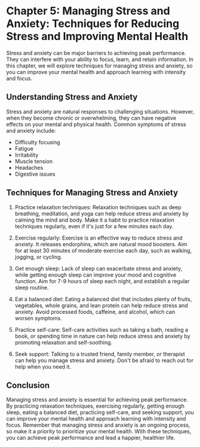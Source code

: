 Chapter 5: Managing Stress and Anxiety: Techniques for Reducing Stress and Improving Mental Health
==================================================================================================

Stress and anxiety can be major barriers to achieving peak performance. They can interfere with your ability to focus, learn, and retain information. In this chapter, we will explore techniques for managing stress and anxiety, so you can improve your mental health and approach learning with intensity and focus.

Understanding Stress and Anxiety
--------------------------------

Stress and anxiety are natural responses to challenging situations. However, when they become chronic or overwhelming, they can have negative effects on your mental and physical health. Common symptoms of stress and anxiety include:

* Difficulty focusing
* Fatigue
* Irritability
* Muscle tension
* Headaches
* Digestive issues

Techniques for Managing Stress and Anxiety
------------------------------------------

1. Practice relaxation techniques: Relaxation techniques such as deep breathing, meditation, and yoga can help reduce stress and anxiety by calming the mind and body. Make it a habit to practice relaxation techniques regularly, even if it's just for a few minutes each day.

2. Exercise regularly: Exercise is an effective way to reduce stress and anxiety. It releases endorphins, which are natural mood boosters. Aim for at least 30 minutes of moderate exercise each day, such as walking, jogging, or cycling.

3. Get enough sleep: Lack of sleep can exacerbate stress and anxiety, while getting enough sleep can improve your mood and cognitive function. Aim for 7-9 hours of sleep each night, and establish a regular sleep routine.

4. Eat a balanced diet: Eating a balanced diet that includes plenty of fruits, vegetables, whole grains, and lean protein can help reduce stress and anxiety. Avoid processed foods, caffeine, and alcohol, which can worsen symptoms.

5. Practice self-care: Self-care activities such as taking a bath, reading a book, or spending time in nature can help reduce stress and anxiety by promoting relaxation and self-soothing.

6. Seek support: Talking to a trusted friend, family member, or therapist can help you manage stress and anxiety. Don't be afraid to reach out for help when you need it.

Conclusion
----------

Managing stress and anxiety is essential for achieving peak performance. By practicing relaxation techniques, exercising regularly, getting enough sleep, eating a balanced diet, practicing self-care, and seeking support, you can improve your mental health and approach learning with intensity and focus. Remember that managing stress and anxiety is an ongoing process, so make it a priority to prioritize your mental health. With these techniques, you can achieve peak performance and lead a happier, healthier life.
